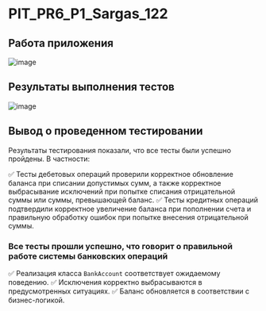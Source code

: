 # PIT_PR6_P1_Sargas_122

## Работа приложения

![image](https://github.com/user-attachments/assets/ee5194d1-6c4a-4666-b937-694b784d4b49)

## Результаты выполнения тестов

![image](https://github.com/user-attachments/assets/b58b2031-72ee-482d-bd40-cb8db63fe644)

## Вывод о проведенном тестировании

Результаты тестирования показали, что все тесты были успешно пройдены. В частности:

✅ Тесты дебетовых операций проверили корректное обновление баланса при списании допустимых сумм, а также корректное выбрасывание исключений при попытке списания отрицательной суммы или суммы, превышающей баланс.
✅ Тесты кредитных операций подтвердили корректное увеличение баланса при пополнении счета и правильную обработку ошибок при попытке внесения отрицательной суммы.

### Все тесты прошли успешно, что говорит о правильной работе системы банковских операций

✅ Реализация класса `BankAccount` соответствует ожидаемому поведению.
✅ Исключения корректно выбрасываются в предусмотренных ситуациях.
✅ Баланс обновляется в соответствии с бизнес-логикой.
